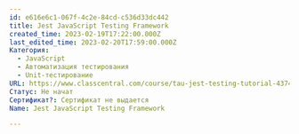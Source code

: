 ```yaml
---
id: e616e6c1-067f-4c2e-84cd-c536d33dc442
title: Jest JavaScript Testing Framework
created_time: 2023-02-19T17:22:00.000Z
last_edited_time: 2023-02-20T17:59:00.000Z
Категория:
  - JavaScript
  - Автоматизация тестирования
  - Unit-тестирование
URL: https://www.classcentral.com/course/tau-jest-testing-tutorial-43742
Статус: Не начат
Сертификат?: Сертификат не выдается
Name: Jest JavaScript Testing Framework

---
```


